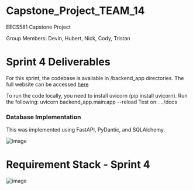 # Capstone_Project_TEAM_14
EECS581 Capstone Project

Group Members: Devin, Hubert, Nick, Cody, Tristan
# Sprint 4 Deliverables 

For this sprint, the codebase is available in /backend_app directories.
The full website can be accessed [here](https://mlsandbox.streamlit.app/)

To run the code locally, you need to install uvicorn (pip install uvicorn).
Run the following: uvicorn backend_app.main:app --reload
Test on: .../docs


<h3>Database Implementation</h3>
This was implemented using FastAPI, PyDantic, and SQLAlchemy.

![image](https://github.com/DevinRS/Capstone_Project/assets/103350414/3567deb9-92f1-479a-afa8-c09580ab6a26)

  
# Requirement Stack - Sprint 4 

![image](https://github.com/DevinRS/Capstone_Project/assets/103350414/bd4c9d37-f48b-47d8-8d5f-5b6c422fbe35)




